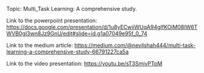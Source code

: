 Topic: Multi_Task Learning: A comprehensive study.

Link to the powerpoint presentation: https://docs.google.com/presentation/d/1u8yECwiiWUqA94gIfKOiM08IW6TWVB0gI3wn8Jz9GnU/edit#slide=id.g1a07049e95f_0_74

Link to the medium article: https://medium.com/@nevilshah444/multi-task-learning-a-comprehensive-study-66791227ca5a

Link to the video presentation: https://youtu.be/sT3SmjvPTpM
